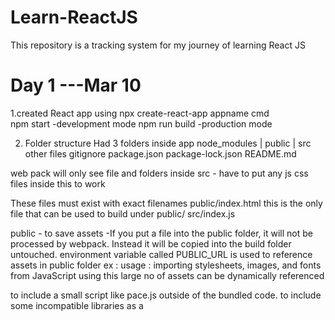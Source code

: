 # Learn-ReactJS
This repository is a tracking system for my journey of learning React JS

# Day 1                                   ---Mar 10
1.created React app using 
    npx create-react-app appname   cmd  
    npm start   -development mode
    npm run build    -production mode

2. Folder structure
    Had 3 folders inside app
    node_modules   |  public  |   src
    other files 
        gitignore
        package.json
        package-lock.json
        README.md

web pack will only see file and folders inside src   - have to put any js css files inside this to work  

These files must exist with exact filenames
public/index.html   this is the only file that can be used to build under public/
src/index.js



public  - to save assets 
   -If you put a file into the public folder, it will not be processed by webpack. Instead it will be copied into the build folder untouched.
   environment variable called PUBLIC_URL is used to reference assets in public folder
  ex    : <link rel="icon" href="%PUBLIC_URL%/favicon.ico" /> 
  usage :  importing stylesheets, images, and fonts from JavaScript
  using this large no of assets can be dynamically referenced

  to include a small script like pace.js outside of the bundled code.
  to include some incompatible libraries as a <script>



3. installing bootstrap
---using the CDN or Content Delivery Network
    <link rel="stylesheet"
        href="https://cdn.jsdelivr.net/npm/bootstrap@5.3.1/dist/css/bootstrap.min.css"
        integrity="sha384-Gn5384xqQ1aoWXA+058RXPxPg6fy4IWvTNh0E263XmFcJlSAwiGgFAW/dAiS6JXm"
    />  in head of index.html


---got warning messages saying package deprecated 
     npm auditfix --force   more vulnerablities
     revert to previos package json and npm install again
     git log package-lock.json
     git checkout [ID] -- package-lock.json
---then create react app is not a suitable option 
    use vite :If  app doesn’t have an existing setup for compiling JavaScript modules, set it up with Vite.

    or next js


# Next.js’ Pages Router 

# Day 02     -Mar 11
# JSX
Is a syntax extension to represent Markup
it turns into javascript objects

The Rules of JSX 
1. Return a single root element 
can wrap into on parent using div tag or fragment <>   </>

2.close all the tags
JSX requires tags to be explicitly closed: self-closing tags like <img> must become <img />

3.camelCase all most of the things
 attributes written in JSX become keys of JavaScript objects.
variable names can’t contain dashes or be reserved words like class

{ } to reference JS variable inside JSX
curly braces: A window into the JavaScript world 

{} can only be used in
--As attributes immediately following the = sign: 
--As text directly inside a JSX tag: 


# Rendering elements
reasons for a component to render:
---component’s initial render.
---The component’s (or one of its ancestors’) state has been updated.

 “Rendering” is React calling your components.

On initial render, React will call the root component.
For subsequent renders, React will call the function component whose state update triggered the render.

After rendering (calling) your components, React will modify the DOM.

For the initial render, React will use the appendChild() DOM API to put all the DOM nodes it has created on screen.
For re-renders, React will apply the minimal necessary operations (calculated while rendering!) to make the DOM match the latest rendering output.

React only changes the DOM nodes if there’s a difference between renders


Any screen update in a React app happens in three steps:
Trigger
Render
Commit

You can use Strict Mode to find mistakes in your components
React does not touch the DOM if the rendering result is the same as last time

# React hooks


# props
can pass:
    state
    JS values
    functions 
immutable 

# prop drilling



# state vs variable
A state variable to retain the data between renders.
A state setter function to update the variable and trigger React to render the component again.

local variable 
Local variables don’t persist between renders.
Changes to local variables won’t trigger renders
# state uplifting 
cons of state uplifting is prop drilling.

stateless Component: withou states.
# context


# errors
This is probably not a problem with npm. There is likely additional logging output above.

node --max_old_space_size=4096 node_modules/@angular/cli/bin/ng build --prod
Most of the time this error occurs javascript heap went out of the memory. 

# react dom
A React component has a one-to-one relationship to a HTML element that is displayed on the webpage and React keeps track of which HTML elements need to be updated. 

# Bundling assets
Earlier, you learned what assets are in React and the best practices for storing them in your project folders.

In this reading, you will learn about the advantages and disadvantages of embedding assets, including examples of client/server-side assets. You will also learn about the trade-offs inherent in using asset-heavy apps.

The app’s files will likely be bundled when working with a React app. Bundling is a process that takes all the imported files in an app and joins them into a single file, referred to as a bundle. Several tools can perform this bundling. Since, in this course, you have used the create-react-app to build various React apps, you will focus on webpack. This is because webpack is the built-in tool for the create-react-app.

Let’s start by explaining what webpack is and why you need it.

Simply put, webpack is a module bundler.

Practically, this means that it will take various kinds of files, such as SVG and image files, CSS and SCSS files, JavaScript files, and TypeScript files, and it will bundle them together so that a browser can understand that bundle and work with it.

Why is this important?

When building websites, you could probably do without webpack since your project's structure might be straightforward: you may have a single CSS library, such as Bootstrap, loaded from a CDN (content delivery network). You might also have a single JavaScript file in your static HTML document. If that is all there is to it, you do not need to use webpack in such a scenario.

However, modern web development can get complex.

Here is an example of the first few lines of code in a single file of a React application:

1011
import React from 'react';
import '@atlaskit/css-reset';
import styled from 'styled-components';
import './index.css';
import { ThemeProvider } from './contexts/theme';
import { DragDropContext } from 'react-beautiful-dnd';
import { BrowserRouter as Router, Route, Switch } from 'react-router-dom';
import Nav from './components/Nav';
import data from './data';
import Loading from './components/Loading';

The imports here are from fictional libraries and resources because the specific libraries are not necessary. All these different imports can be of various file types: .js, .svg, .css, and so on.

In turn, all the imported files might have their own imported files, and even those might have their imports.

This means that depending on other files, all of these files can create a dependency graph. The order in which all these files are loading is essential. That dependency graph can get so complex that it becomes almost impossible for a human to structure a complex project and bundle all those dependencies properly.

This is the reason you need tools like webpack.

So, webpack builds a dependency graph and bundles modules into one or more files that a browser can consume.

While it is doing that, it also does the following: 

It converts modern JS code - which can only be understood by modern browsers - into older versions of JavaScript so that older browsers can understand your code. This process is known as transpiling. For example, you can transpile ES7 code to ES5 code using webpack.  

It optimizes your code to load as quickly as possible when a user visits your web pages. 

It can process your SCSS code into the regular CSS, which browsers can understand. 

It can build source maps of the bundle's building blocks  

It can produce various kinds of files based on rules and templates. This includes HTML files, among others. 

Another significant characteristic of webpack is that it helps developers create modern web apps.

It helps you achieve this using two modes: production mode or development mode.

In development mode, webpack bundles your files and optimizes your bundles for updates - so that any updates to any of the files in your locally developed app are quickly re-bundled. It also builds source maps so you can inspect the original file included in the bundled code.

In production mode, webpack bundles your files so that they are optimized for speed. This means the files are minified and organized to take up the least amount of memory. So, they are optimized for speed because these bundles are fast to download when a user visits the website online.

Once all the source files of your app have been bundled into a single bundle file, then that single bundle file gets served to a visitor browsing the live version of your app online, and the entire app’s contents get served at once.

This works great for smaller apps, but if you have a more extensive app, this approach is likely to affect your site’s speed. The longer it takes for a web app to load, the more likely the visitor will leave and move on to another unrelated website. There are several ways to tackle this issue of a large bundle.

One such approach is code-splitting, a practice where a module bundler like webpack splits the single bundle file into multiple bundles, which are then loaded on an as-needed basis. With the help of code-splitting, you can lazy load only the parts that the visitor to the app needs to have at any given time. This approach significantly reduces the download times and allows React-powered apps to get much better speeds. 

There are other ways to tackle these problems. 

An example of a viable alternative is SSR (Server-side rendering).

With SSR, React components are rendered to HTML on the server, and the visitor downloads the finished HTML code. An alternative to SSR is client-side rendering, which downloads the index.html file and then lets React inject its own code into a dedicated HTML element (the root element in create-react-app). In this course, you’ve only worked with client-side rendering. 

Sometimes, you can combine client-side rendering and server-side rendering. This approach results in what’s referred to as isomorphic apps.

In this reading, you learned about the advantages and disadvantages of embedding assets, including examples of client/server-side assets. You also learned about the trade-offs inherent in the use of asset-heavy apps.